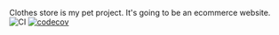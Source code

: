 Clothes store is my pet project. It's going to be an ecommerce website.
![CI](https://github.com/nero1933/clothes-store/actions/workflows/main.yaml/badge.svg)
[![codecov](https://codecov.io/gh/nero1933/clothes-store/graph/badge.svg?token=963BSSMBE4)](https://codecov.io/gh/nero1933/clothes-store)
